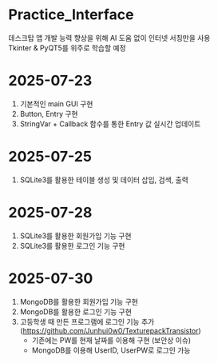 # Practice_Interface
데스크탑 앱 개발 능력 향상을 위해 AI 도움 없이 인터넷 서칭만을 사용 \
Tkinter & PyQT5를 위주로 학습할 예정 

# 2025-07-23 #
1. 기본적인 main GUI 구현
2. Button, Entry 구현
3. StringVar + Callback 함수를 통한 Entry 값 실시간 업데이트

# 2025-07-25 #
1. SQLite3를 활용한 테이블 생성 및 데이터 삽입, 검색, 출력

# 2025-07-28 #
1. SQLite3를 활용한 회원가입 기능 구현
2. SQLite3를 활용한 로그인 기능 구현

# 2025-07-30 #
1. MongoDB를 활용한 회원가입 기능 구현
2. MongoDB를 활용한 로그인 기능 구현
3. 고등학생 때 만든 프로그램에 로그인 기능 추가 (https://github.com/Junhui0w0/TexturepackTransistor)
    - 기존에는 PW를 현재 날짜를 이용해 구현 (보안상 이슈)
    - MongoDB를 이용해 UserID, UserPW로 로그인 가능